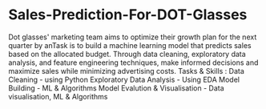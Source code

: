 # Sales-Prediction-For-DOT-Glasses
Dot glasses' marketing team aims to optimize their growth plan for the next quarter by anTask is to build a machine learning model that predicts sales based on the allocated budget. Through data cleaning, exploratory data analysis, and feature engineering techniques,  make informed decisions and maximize sales while minimizing advertising costs. 
Tasks & Skills :
Data Cleaning - using Python
Exploratory Data Analysis - Using EDA
Model Building - ML & Algorithms
Model Evalution & Visualisation - Data visualisation, ML & Algorithms
